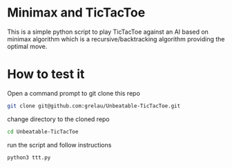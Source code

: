# Minimax and TicTacToe
This is a simple python script to play TicTacToe against an AI based on minimax algorithm which is a recursive/backtracking algorithm providing the optimal move.

# How to test it

Open a command prompt to git clone this repo
```bash
git clone git@github.com:grelau/Unbeatable-TicTacToe.git
```
change directory to the cloned repo
```bash
cd Unbeatable-TicTacToe
```
run the script and follow instructions
```bash
python3 ttt.py
```
